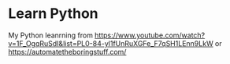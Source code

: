# Learn Python

My Python leanrning from https://www.youtube.com/watch?v=1F_OgqRuSdI&list=PL0-84-yl1fUnRuXGFe_F7qSH1LEnn9LkW or https://automatetheboringstuff.com/
